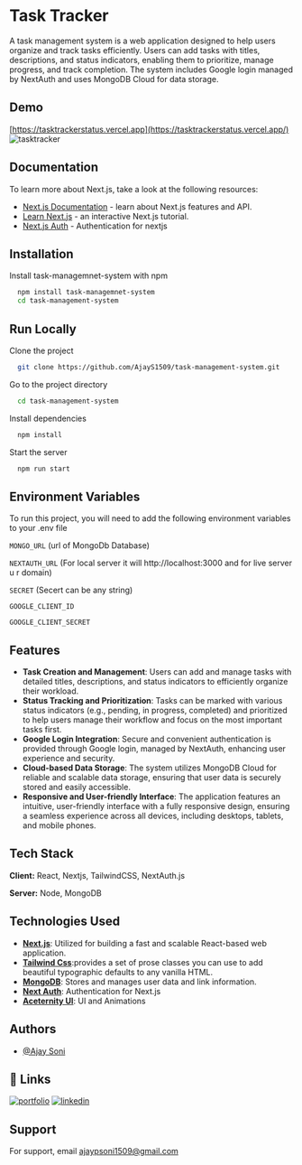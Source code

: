 
# Task Tracker

A task management system is a web application designed to help users organize and track tasks efficiently. Users can add tasks with titles, descriptions, and status indicators, enabling them to prioritize, manage progress, and track completion. The system includes Google login managed by NextAuth and uses MongoDB Cloud for data storage.


## Demo

[https://tasktrackerstatus.vercel.app](https://tasktrackerstatus.vercel.app/)
![tasktracker](https://github.com/user-attachments/assets/cf19bd77-8266-4ae0-b0f3-f57ecafa6834)

## Documentation
To learn more about Next.js, take a look at the following resources:

- [Next.js Documentation](https://nextjs.org/docs) - learn about Next.js features and API.
- [Learn Next.js](https://nextjs.org/learn) - an interactive Next.js tutorial.
- [Next.js Auth](https://next-auth.js.org/) - Authentication for nextjs



## Installation

Install task-managemnet-system with npm

```bash
  npm install task-managemnet-system
  cd task-management-system
```
    
## Run Locally

Clone the project

```bash
  git clone https://github.com/AjayS1509/task-management-system.git
```

Go to the project directory

```bash
  cd task-management-system
```

Install dependencies

```bash
  npm install
```

Start the server

```bash
  npm run start
```


## Environment Variables

To run this project, you will need to add the following environment variables to your .env file

`MONGO_URL` 
(url of MongoDb Database)

`NEXTAUTH_URL`
(For local server it will http://localhost:3000 and for live server u r domain)

`SECRET`
(Secert can be any string)

`GOOGLE_CLIENT_ID`

`GOOGLE_CLIENT_SECRET`

## Features

- **Task Creation and Management**: Users can add and manage tasks with detailed titles, descriptions, and status indicators to efficiently organize their workload.
- **Status Tracking and Prioritization**: Tasks can be marked with various status indicators (e.g., pending, in progress, completed) and prioritized to help users manage their workflow and focus on the most important tasks first.
-  **Google Login Integration**: Secure and convenient authentication is provided through Google login, managed by NextAuth, enhancing user experience and security.
- **Cloud-based Data Storage**: The system utilizes MongoDB Cloud for reliable and scalable data storage, ensuring that user data is securely stored and easily accessible.
- **Responsive and User-friendly Interface**: The application features an intuitive, user-friendly interface with a fully responsive design, ensuring a seamless experience across all devices, including desktops, tablets, and mobile phones.

## Tech Stack

**Client:** React, Nextjs, TailwindCSS, NextAuth.js

**Server:** Node, MongoDB


## Technologies Used
- [**Next.js**](https://nextjs.org): Utilized for building a fast and scalable React-based web application.
- [**Tailwind Css**](https://tailwindcss.com/):provides a set of prose classes you can use to add beautiful typographic defaults to any vanilla HTML.
- [**MongoDB**](https://www.mongodb.com/): Stores and manages user data and link information.
- [**Next Auth**](https://next-auth.js.org/): Authentication for Next.js
- [**Aceternity UI**](https://ui.aceternity.com/): UI and Animations
## Authors

- [@Ajay Soni](https://github.com/AjayS1509)


## 🔗 Links
[![portfolio](https://img.shields.io/badge/my_portfolio-000?style=for-the-badge&logo=ko-fi&logoColor=white)](https://portfolio-ajaysoni.vercel.app/)
[![linkedin](https://img.shields.io/badge/linkedin-0A66C2?style=for-the-badge&logo=linkedin&logoColor=white)](https://www.linkedin.com/in/ajaypsoni)


## Support

For support, email ajaypsoni1509@gmail.com

